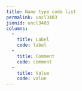 ```yaml
---
title: Name type code list
permalink: uncl3403
jsonid: uncl3403
columns:
  - 
    title: Label
    code: label
  - 
    title: Comment
    code: comment
  - 
    title: Value
    code: value
---
```

